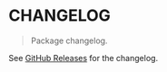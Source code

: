 # CHANGELOG

> Package changelog.

See [GitHub Releases](https://github.com/stdlib-js/stats-iter-msum/releases) for the changelog.